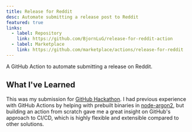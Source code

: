 ```yaml
---
title: Release for Reddit
desc: Automate submitting a release post to Reddit
featured: true
links:
  - label: Repository
    link: https://github.com/BjornLuG/release-for-reddit-action
  - label: Marketplace
    link: https://github.com/marketplace/actions/release-for-reddit
---
```


A GitHub Action to automate submitting a release on Reddit.

## What I've Learned

This was my submission for [GitHub Hackathon](https://githubhackathon.com/). I had previous experience with GitHub Actions by helping with prebuilt binaries in [node-argon2](https://github.com/ranisalt/node-argon2/pull/242), but building an action from scratch gave me a great insight on GitHub's approach to CI/CD, which is highly flexible and extensible compared to other solutions.
